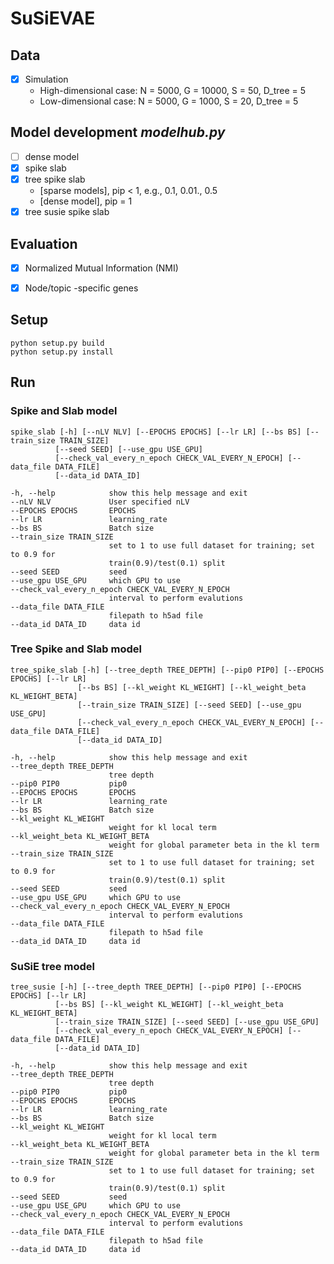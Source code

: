# SuSiEVAE

## Data
- [X] Simulation
  - High-dimensional case: N = 5000, G = 10000, S = 50, D_tree = 5
  - Low-dimensional case: N = 5000, G = 1000, S = 20, D_tree = 5

## Model development *modelhub.py*
- [ ] dense model
- [X] spike slab
- [X] tree spike slab
  - [sparse models], pip < 1, e.g., 0.1, 0.01., 0.5
  - [dense model], pip = 1
- [X] tree susie spike slab

## Evaluation
- [X] Normalized Mutual Information (NMI)

- [X] Node/topic -specific genes

## Setup

```
python setup.py build
python setup.py install
```

## Run

### Spike and Slab model

```
spike_slab [-h] [--nLV NLV] [--EPOCHS EPOCHS] [--lr LR] [--bs BS] [--train_size TRAIN_SIZE]
          [--seed SEED] [--use_gpu USE_GPU]
          [--check_val_every_n_epoch CHECK_VAL_EVERY_N_EPOCH] [--data_file DATA_FILE]
          [--data_id DATA_ID]
```

```
-h, --help            show this help message and exit
--nLV NLV             User specified nLV
--EPOCHS EPOCHS       EPOCHS
--lr LR               learning_rate
--bs BS               Batch size
--train_size TRAIN_SIZE
                      set to 1 to use full dataset for training; set to 0.9 for
                      train(0.9)/test(0.1) split
--seed SEED           seed
--use_gpu USE_GPU     which GPU to use
--check_val_every_n_epoch CHECK_VAL_EVERY_N_EPOCH
                      interval to perform evalutions
--data_file DATA_FILE
                      filepath to h5ad file
--data_id DATA_ID     data id
```

### Tree Spike and Slab model

```
tree_spike_slab [-h] [--tree_depth TREE_DEPTH] [--pip0 PIP0] [--EPOCHS EPOCHS] [--lr LR]
               [--bs BS] [--kl_weight KL_WEIGHT] [--kl_weight_beta KL_WEIGHT_BETA]
               [--train_size TRAIN_SIZE] [--seed SEED] [--use_gpu USE_GPU]
               [--check_val_every_n_epoch CHECK_VAL_EVERY_N_EPOCH] [--data_file DATA_FILE]
               [--data_id DATA_ID]
```

```
-h, --help            show this help message and exit
--tree_depth TREE_DEPTH
                      tree depth
--pip0 PIP0           pip0
--EPOCHS EPOCHS       EPOCHS
--lr LR               learning_rate
--bs BS               Batch size
--kl_weight KL_WEIGHT
                      weight for kl local term
--kl_weight_beta KL_WEIGHT_BETA
                      weight for global parameter beta in the kl term
--train_size TRAIN_SIZE
                      set to 1 to use full dataset for training; set to 0.9 for
                      train(0.9)/test(0.1) split
--seed SEED           seed
--use_gpu USE_GPU     which GPU to use
--check_val_every_n_epoch CHECK_VAL_EVERY_N_EPOCH
                      interval to perform evalutions
--data_file DATA_FILE
                      filepath to h5ad file
--data_id DATA_ID     data id
```

### SuSiE tree model

```
tree_susie [-h] [--tree_depth TREE_DEPTH] [--pip0 PIP0] [--EPOCHS EPOCHS] [--lr LR]
          [--bs BS] [--kl_weight KL_WEIGHT] [--kl_weight_beta KL_WEIGHT_BETA]
          [--train_size TRAIN_SIZE] [--seed SEED] [--use_gpu USE_GPU]
          [--check_val_every_n_epoch CHECK_VAL_EVERY_N_EPOCH] [--data_file DATA_FILE]
          [--data_id DATA_ID]
```

```
-h, --help            show this help message and exit
--tree_depth TREE_DEPTH
                      tree depth
--pip0 PIP0           pip0
--EPOCHS EPOCHS       EPOCHS
--lr LR               learning_rate
--bs BS               Batch size
--kl_weight KL_WEIGHT
                      weight for kl local term
--kl_weight_beta KL_WEIGHT_BETA
                      weight for global parameter beta in the kl term
--train_size TRAIN_SIZE
                      set to 1 to use full dataset for training; set to 0.9 for
                      train(0.9)/test(0.1) split
--seed SEED           seed
--use_gpu USE_GPU     which GPU to use
--check_val_every_n_epoch CHECK_VAL_EVERY_N_EPOCH
                      interval to perform evalutions
--data_file DATA_FILE
                      filepath to h5ad file
--data_id DATA_ID     data id
```
